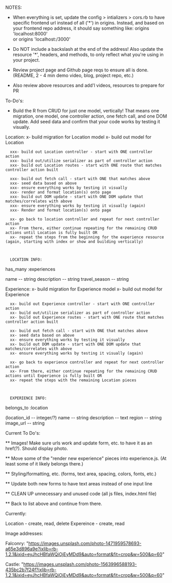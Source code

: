 
  NOTES:

  - When everything is set, update the config > intializers > cors.rb to have specific frontend url instead of all ('*') in origins. Instead, and based on your frontend repo address, it should say something like:
        origins 'localhost:8000'  
        or 
        origins 'localhost:/3000'
  - Do NOT include a backslash at the end of the address!
  Also update the resource '*', headers, and methods, to only reflect what you're using in your project.

  - Review project page and Github page reqs to ensure all is done. (README, 2 - 4 min demo video, blog, project repo, etc.)
  - Also review above resources and add'l videos, resources to prepare for PR




To-Do's:

  - Build the R from CRUD for just one model, vertically! That means one migration, one model, one controller action, one fetch   call, and one DOM update. Add seed data and confirm that your code works by testing it visually.

  Location:
      x- build migration for Location model
      x- build out model for Location

      xxx- build out Location controller - start with ONE controller action
      xxx- build out/utilize serializer as part of controller action 
      xxx- build out Location routes - start with ONE route that matches controller action built

      xxx- build out fetch call - start with ONE that matches above
      xxx- seed data based on above 
      xxx- ensure everything works by testing it visually
      xxx- render and format location(s) onto page
      xxx- build out DOM update - start with ONE DOM update that matches/correlates with above
      xxx- ensure everything works by testing it visually (again)
      xxx- Render and format location(s) onto page

      xx- go back to location controller and repeat for next controller action 
      xx- From there, either continue repeating for the remaining CRUD actions until Location is fully built OR
      xx- repeat the steps from the beginning for the experience resource (again, starting with index or show and building vertically)
     


      LOCATION INFO:
      
has_many :experiences

name -- string 
description -- string
travel_season -- string






  Experience:
      x- build migration for Experience model
      x- build out model for Experience

      xx- build out Experience controller - start with ONE controller action
      xx- build out/utilize serializer as part of controller action 
      xx- build out Experience routes - start with ONE route that matches controller action built
      
      xx- build out fetch call - start with ONE that matches above
      xx- seed data based on above 
      xx- ensure everything works by testing it visually
      xx- build out DOM update - start with ONE DOM update that matches/correlates with above
      xx- ensure everything works by testing it visually (again)

      xx- go back to experience controller and repeat for next controller action 
      xx- From there, either continue repeating for the remaining CRUD actions until Experience is fully built OR
      xx- repeat the steps with the remaining Location pieces 
      


      EXPERIENCE INFO:

belongs_to :location

(location_id -- integer/?)
name -- string
description -- text
region -- string
image_url -- string 




Current To Do's:

** Images! Make sure urls work and update form, etc. to have it as an href(?). Should display photo.

** Move some of the "render new experience" pieces into experience.js. (At least some of it likely belongs there.)

** Styling/formatting, etc. (forms, text area, spacing, colors, fonts, etc.)

** Update both new forms to have text areas instead of one input line

** CLEAN UP unnecessary and unused code (all js files, index.html file)

** Back to list above and continue from there.


Currently:

Location - create, read, delete
Expereince - create, read 




Image addresses:

Falconry:
"https://images.unsplash.com/photo-1471959578693-a65e3d896a9e?ixlib=rb-1.2.1&ixid=eyJhcHBfaWQiOjEyMDd9&auto=format&fit=crop&w=500&q=60"

Castle:
"https://images.unsplash.com/photo-1563996588193-435bc2b7f24f?ixlib=rb-1.2.1&ixid=eyJhcHBfaWQiOjEyMDd9&auto=format&fit=crop&w=500&q=60"



